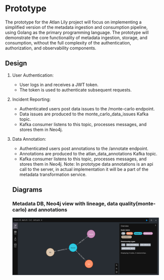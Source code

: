 # Prototype

The prototype for the Atlan Lily project will focus on implementing a simplified version of the metadata ingestion and consumption pipeline, using Golang as the primary programming language. The prototype will demonstrate the core functionality of metadata ingestion, storage, and consumption, without the full complexity of the authentication, authorization, and observability components.

## Design

1. User Authentication:
   -  User logs in and receives a JWT token.
   -  The token is used to authenticate subsequent requests.

2. Incident Reporting:
   - Authenticated users post data issues to the /monte-carlo endpoint.
   - Data issues are produced to the monte_carlo_data_issues Kafka topic.
   - Kafka consumer listens to this topic, processes messages, and stores them in Neo4j.

3. Data Annotation:
   - Authenticated users post annotations to the /annotate endpoint.
   - Annotations are produced to the atlan_data_annotations Kafka topic.
   - Kafka consumer listens to this topic, processes messages, and stores them in Neo4j.
   Note: In prototype data annotations is an api call to the server, in actual implementation it will be a part of the metadata transformation service.

   ## Diagrams

   ### Metadata DB, Neo4j view with lineage, data quality(monte-carlo) and annotations
   ![Neo4j](../assets/prototype-metadata.png)